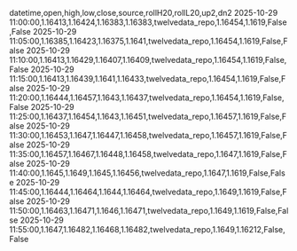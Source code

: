 datetime,open,high,low,close,source,rollH20,rollL20,up2,dn2
2025-10-29 11:00:00,1.16413,1.16424,1.16383,1.16383,twelvedata_repo,1.16454,1.1619,False,False
2025-10-29 11:05:00,1.16385,1.16423,1.16375,1.1641,twelvedata_repo,1.16454,1.1619,False,False
2025-10-29 11:10:00,1.16413,1.16429,1.16407,1.16409,twelvedata_repo,1.16454,1.1619,False,False
2025-10-29 11:15:00,1.16413,1.16439,1.1641,1.16433,twelvedata_repo,1.16454,1.1619,False,False
2025-10-29 11:20:00,1.16444,1.16457,1.1643,1.16437,twelvedata_repo,1.16454,1.1619,False,False
2025-10-29 11:25:00,1.16437,1.16454,1.1643,1.16451,twelvedata_repo,1.16457,1.1619,False,False
2025-10-29 11:30:00,1.16453,1.1647,1.16447,1.16458,twelvedata_repo,1.16457,1.1619,False,False
2025-10-29 11:35:00,1.16457,1.16467,1.16448,1.16458,twelvedata_repo,1.1647,1.1619,False,False
2025-10-29 11:40:00,1.1645,1.1649,1.1645,1.16456,twelvedata_repo,1.1647,1.1619,False,False
2025-10-29 11:45:00,1.16444,1.16464,1.1644,1.16464,twelvedata_repo,1.1649,1.1619,False,False
2025-10-29 11:50:00,1.16463,1.16471,1.1646,1.16471,twelvedata_repo,1.1649,1.1619,False,False
2025-10-29 11:55:00,1.1647,1.16482,1.16468,1.16482,twelvedata_repo,1.1649,1.16212,False,False
